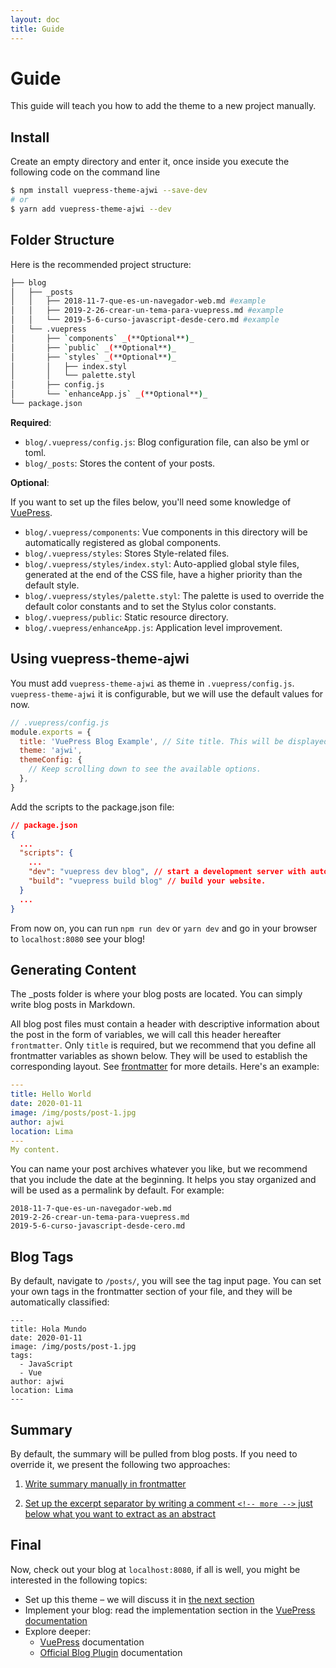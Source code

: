 ```yaml
---
layout: doc
title: Guide
---
```


# Guide

This guide will teach you how to add the theme to a new project manually.

## Install

Create an empty directory and enter it, once inside you execute the following code on the command line

```bash
$ npm install vuepress-theme-ajwi --save-dev
# or
$ yarn add vuepress-theme-ajwi --dev
```

## Folder Structure

Here is the recommended project structure:

```bash
├── blog
│   ├── _posts
│   │   ├── 2018-11-7-que-es-un-navegador-web.md #example
│   │   ├── 2019-2-26-crear-un-tema-para-vuepress.md #example
│   │   └── 2019-5-6-curso-javascript-desde-cero.md #example
│   └── .vuepress
│       ├── `components` _(**Optional**)_
│       ├── `public` _(**Optional**)_
│       ├── `styles` _(**Optional**)_
│       │   ├── index.styl
│       │   └── palette.styl
│       ├── config.js
│       └── `enhanceApp.js` _(**Optional**)_
└── package.json
```

**Required**:

- `blog/.vuepress/config.js`: Blog configuration file, can also be yml or toml.
- `blog/_posts`: Stores the content of your posts.

**Optional**:

If you want to set up the files below, you'll need some knowledge of [VuePress](https://vuepress.vuejs.org/).

- `blog/.vuepress/components`: Vue components in this directory will be automatically registered as global components.
- `blog/.vuepress/styles`: Stores Style-related files.
- `blog/.vuepress/styles/index.styl`: Auto-applied global style files, generated at the end of the CSS file, have a higher priority than the default style.
- `blog/.vuepress/styles/palette.styl`: The palette is used to override the default color constants and to set the Stylus color constants.
- `blog/.vuepress/public`: Static resource directory.
- `blog/.vuepress/enhanceApp.js`: Application level improvement.

## Using vuepress-theme-ajwi

You must add `vuepress-theme-ajwi` as theme in `.vuepress/config.js`. `vuepress-theme-ajwi` it is configurable, but we will use the default values ​​for now.

```js
// .vuepress/config.js
module.exports = {
  title: 'VuePress Blog Example', // Site title. This will be displayed in the navigation bar.
  theme: 'ajwi',
  themeConfig: {
    // Keep scrolling down to see the available options.
  },
}
```

Add the scripts to the package.json file:

```json
// package.json
{
  ...
  "scripts": {
    ...
    "dev": "vuepress dev blog", // start a development server with automatic reloading.
    "build": "vuepress build blog" // build your website.
  }
  ...
}
```

From now on, you can run `npm run dev` or `yarn dev` and go in your browser to `localhost:8080` see your blog!

## Generating Content

The \_posts folder is where your blog posts are located. You can simply write blog posts in Markdown.

All blog post files must contain a header with descriptive information about the post in the form of variables, we will call this header hereafter `frontmatter`. Only `title` is required, but we recommend that you define all frontmatter variables as shown below. They will be used to establish the corresponding layout. See [frontmatter](/config/front-matter) for more details. Here's an example:

```yaml
---
title: Hello World
date: 2020-01-11
image: /img/posts/post-1.jpg
author: ajwi
location: Lima
---
My content.
```

You can name your post archives whatever you like, but we recommend that you include the date at the beginning. It helps you stay organized and will be used as a permalink by default. For example:

```
2018-11-7-que-es-un-navegador-web.md
2019-2-26-crear-un-tema-para-vuepress.md
2019-5-6-curso-javascript-desde-cero.md
```

## Blog Tags

By default, navigate to `/posts/`, you will see the tag input page. You can set your own tags in the frontmatter section of your file, and they will be automatically classified:

```yaml{5-7}
---
title: Hola Mundo
date: 2020-01-11
image: /img/posts/post-1.jpg
tags:
  - JavaScript
  - Vue
author: ajwi
location: Lima
---
```

## Summary

By default, the summary will be pulled from blog posts. If you need to override it, we present the following two approaches:

1. [Write summary manually in frontmatter](/config/front-matter#summary)

2. [Set up the excerpt separator by writing a comment `<!-- more -->` just below what you want to extract as an abstract](https://vuepress.vuejs.org/theme/writing-a-theme.html#content-excerpt)

## Final

Now, check out your blog at `localhost:8080`, if all is well, you might be interested in the following topics:

- Set up this theme – we will discuss it in [the next section](/config/)
- Implement your blog: read the implementation section in the [VuePress documentation](https://vuepress.vuejs.org/guide/deploy.html)
- Explore deeper:
  - [VuePress](https://vuepress.vuejs.org/) documentation
  - [Official Blog Plugin](https://vuepress-plugin-blog.ulivz.com/) documentation
